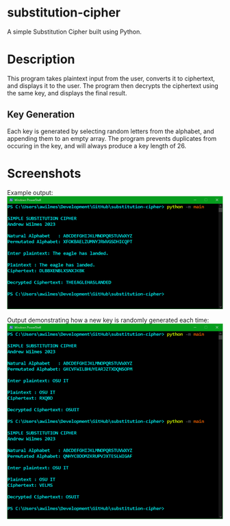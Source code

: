 # substitution-cipher
A simple Substitution Cipher built using Python.

# Description

This program takes plaintext input from the user, converts it to ciphertext, and displays it to the user. The program then decrypts the ciphertext using the same key, and displays the final result.

## Key Generation

Each key is generated by selecting random letters from the alphabet, and appending them to an empty array. The program prevents duplicates from occuring in the key, and will always produce a key length of 26.

# Screenshots

Example output:
![img](./img/one.PNG)

Output demonstrating how a new key is randomly generated each time:
![img](./img/two.PNG)